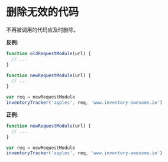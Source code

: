 # 删除无效的代码

不再被调用的代码应及时删除。

**反例**:

```javascript
function oldRequestModule(url) {
  // ...
}

function newRequestModule(url) {
  // ...
}

var req = newRequestModule
inventoryTracker('apples', req, 'www.inventory-awesome.io')
```

**正例**:

```javascript
function newRequestModule(url) {
  // ...
}

var req = newRequestModule
inventoryTracker('apples', req, 'www.inventory-awesome.io')
```
